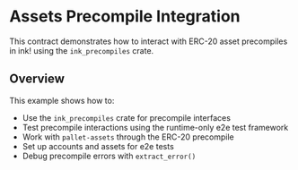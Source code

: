 # Assets Precompile Integration

This contract demonstrates how to interact with ERC-20 asset precompiles in ink! using the `ink_precompiles` crate.

## Overview

This example shows how to:
- Use the `ink_precompiles` crate for precompile interfaces
- Test precompile interactions using the runtime-only e2e test framework
- Work with `pallet-assets` through the ERC-20 precompile
- Set up accounts and assets for e2e tests
- Debug precompile errors with `extract_error()`
